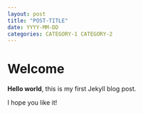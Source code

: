 ```yaml
---
layout: post
title: "POST-TITLE"
date: YYYY-MM-DD
categories: CATEGORY-1 CATEGORY-2
---
```


# Welcome

**Hello world**, this is my first Jekyll blog post.

I hope you like it!